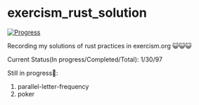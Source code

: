 # exercism_rust_solution

[![Progress](https://img.shields.io/badge/Progress-31%25-brightgreen)]()

Recording my solutions of rust practices in exercism.org 😺😺😺

Current Status(In progress/Completed/Total): 1/30/97

Still in progress👷:

1. parallel-letter-frequency
2. poker
